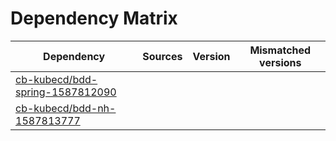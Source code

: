 # Dependency Matrix

Dependency | Sources | Version | Mismatched versions
---------- | ------- | ------- | -------------------
[cb-kubecd/bdd-spring-1587812090](https://github.com/cb-kubecd/bdd-spring-1587812090.git) |  | []() | 
[cb-kubecd/bdd-nh-1587813777](https://github.com/cb-kubecd/bdd-nh-1587813777.git) |  | []() | 
